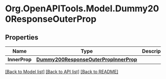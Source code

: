 # Org.OpenAPITools.Model.Dummy200ResponseOuterProp

## Properties

Name | Type | Description | Notes
------------ | ------------- | ------------- | -------------
**InnerProp** | [**Dummy200ResponseOuterPropInnerProp**](Dummy200ResponseOuterPropInnerProp.md) |  | [optional] 

[[Back to Model list]](../README.md#documentation-for-models) [[Back to API list]](../README.md#documentation-for-api-endpoints) [[Back to README]](../README.md)

